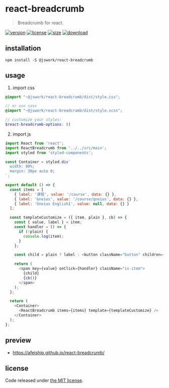 # react-breadcrumb
> Breadcrumb for react.

[![version][version-image]][version-url]
[![license][license-image]][license-url]
[![size][size-image]][size-url]
[![download][download-image]][download-url]

## installation
```shell
npm install -S @jswork/react-breadcrumb
```

## usage
1. import css
  ```scss
  @import "~@jswork/react-breadcrumb/dist/style.css";

  // or use sass
  @import "~@jswork/react-breadcrumb/dist/style.scss";

  // customize your styles:
  $react-breadcrumb-options: ()
  ```
2. import js
  ```js
  import React from 'react';
  import ReactBreadcrumb from '../../src/main';
  import styled from 'styled-components';

  const Container = styled.div`
    width: 80%;
    margin: 30px auto 0;
  `;

  export default () => {
    const items = [
      { label: '课程', value: '/course', data: {} },
      { label: 'Gneius', value: '/course/gneius', data: {} },
      { label: 'Gneius English1', value: null, data: {} }
    ];

    const templateCustomize = ({ item, plain }, cb) => {
      const { value, label } = item;
      const handler = () => {
        if (!plain) {
          console.log(item);
        }
      };

      const child = plain ? label : <button className="button" children={label} />;

      return (
        <span key={value} onClick={handler} className="is-item">
          {child}
          {cb()}
        </span>
      );
    };

    return (
      <Container>
        <ReactBreadcrumb items={items} template={templateCustomize} />
      </Container>
    );
  };

  ```

## preview
- https://afeiship.github.io/react-breadcrumb/

## license
Code released under [the MIT license](https://github.com/afeiship/react-breadcrumb/blob/master/LICENSE.txt).

[version-image]: https://img.shields.io/npm/v/@jswork/react-breadcrumb
[version-url]: https://npmjs.org/package/@jswork/react-breadcrumb

[license-image]: https://img.shields.io/npm/l/@jswork/react-breadcrumb
[license-url]: https://github.com/afeiship/react-breadcrumb/blob/master/LICENSE.txt

[size-image]: https://img.shields.io/bundlephobia/minzip/@jswork/react-breadcrumb
[size-url]: https://github.com/afeiship/react-breadcrumb/blob/master/dist/react-breadcrumb.min.js

[download-image]: https://img.shields.io/npm/dm/@jswork/react-breadcrumb
[download-url]: https://www.npmjs.com/package/@jswork/react-breadcrumb
